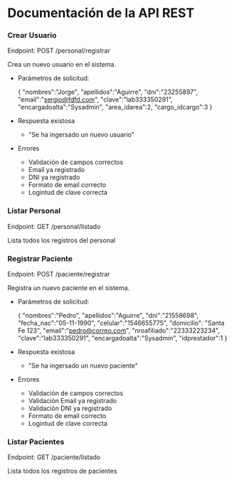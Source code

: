 
# Documentación de la API REST



### Crear Usuario
Endpoint: POST /personal/registrar

Crea un nuevo usuario en el sistema.

* Parámetros de solicitud:

    {
        "nombres":"Jorge",
        "apellidos":"Aguirre",
        "dni":"23255897",
        "email":"sergio@fdfd.com",
        "clave":"lab333350291",
        "encargadoalta":"Sysadmin",
        "area_idarea":2,
        "cargo_idcargo":3
    }

* Respuesta existosa
    + "Se ha ingersado un nuevo usuario"

* Errores  
    + Validación de campos correctos
    + Email ya registrado
    + DNI ya registrado
    + Formato de email correcto
    + Logintud de clave correcta

### Listar Personal
Endpoint: GET /personal/listado

Lista todos los registros del personal

### Registrar Paciente
Endpoint: POST /paciente/registrar

Registra un nuevo paciente en el sistema.

* Parámetros de solicitud:

    {
        "nombres":"Pedro",
        "apellidos":"Aguirre",
        "dni":"21558698",
        "fecha_nac":"05-11-1990",
        "celular":"1546655775",
        "domicilio": "Santa Fe 123",
        "email":"pedro@correo.com",
        "nroafiliado":"22333223234",
        "clave":"lab333350291",
        "encargadoalta":"Sysadmin",
        "idprestador":1
    }

* Respuesta existosa
    + "Se ha ingersado un nuevo paciente"

* Errores  
    + Validación de campos correctos
    + Validación Email ya registrado
    + Validación DNI ya registrado
    + Formato de email correcto
    + Logintud de clave correcta



### Listar Pacientes
Endpoint: GET /paciente/listado

Lista todos los registros de pacientes

